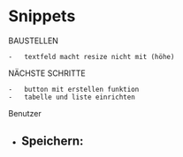 # Snippets

BAUSTELLEN

    -   textfeld macht resize nicht mit (höhe)

NÄCHSTE SCHRITTE

    -   button mit erstellen funktion
    -   tabelle und liste einrichten

Benutzer

-   Speichern:
    -   